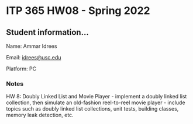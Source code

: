 # ITP 365 HW08 - Spring 2022 #

## Student information... ##
Name: Ammar Idrees

Email: idrees@usc.edu

Platform: PC

### Notes ###
HW 8: Doubly Linked List and Movie Player
	-  implement a doubly linked list collection, then simulate an old-fashion reel-to-reel movie player
	- include topics such as doubly linked list collections, unit tests, building classes, memory leak detection, etc.
